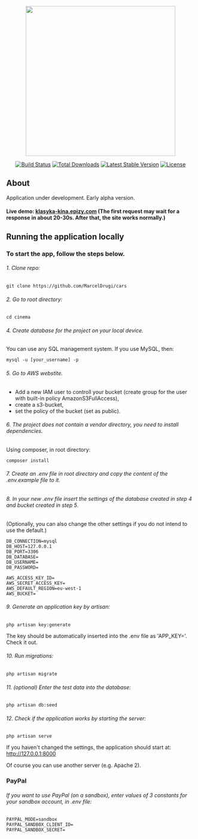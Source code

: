 <p align="center"><a href="https://laravel.com" target="_blank"><img src="https://raw.githubusercontent.com/laravel/art/master/logo-lockup/5%20SVG/2%20CMYK/1%20Full%20Color/laravel-logolockup-cmyk-red.svg" width="400"></a></p>

<p align="center">
<a href="https://travis-ci.org/laravel/framework"><img src="https://travis-ci.org/laravel/framework.svg" alt="Build Status"></a>
<a href="https://packagist.org/packages/laravel/framework"><img src="https://img.shields.io/packagist/dt/laravel/framework" alt="Total Downloads"></a>
<a href="https://packagist.org/packages/laravel/framework"><img src="https://img.shields.io/packagist/v/laravel/framework" alt="Latest Stable Version"></a>
<a href="https://packagist.org/packages/laravel/framework"><img src="https://img.shields.io/packagist/l/laravel/framework" alt="License"></a>
</p>

## About
Application under development. Early alpha version.
#### Live demo: [klasyka-kina.epizy.com](http://klasyka-kina.epizy.com/) (The first request may wait for a response in about 20-30s. After that, the site works normally.)

## Running the application locally

### To start the app, follow the steps below.

###### 1. Clone repo:

    git clone https://github.com/MarcelDrugi/cars

###### 2. Go to root directory:

    cd cinema

###### 4. Create database for the project on your local device.
You can use any SQL management system.
If you use MySQL, then:

    mysql -u [your_username] -p

###### 5. Go to AWS webstite.
<ul>
<li>Add a new IAM user to controll your bucket (create group for the user with built-in policy AmazonS3FullAccess),</li>
<li>create a s3-bucket,</li>
<li>set the policy of the bucket (set as public).</li>
</ul>

###### 6. The project does not contain a vendor directory, you need to install dependencies.
Using composer, in root directory:

    composer install

###### 7. Create an .env file in root directory and copy the content of the .env.example file to it.


###### 8. In your new .env file insert the settings of the database created in step 4 and bucket created in step 5.
(Optionally, you can also change the other settings if you do not intend to use the default.)

    DB_CONNECTION=mysql
    DB_HOST=127.0.0.1
    DB_PORT=3306
    DB_DATABASE=
    DB_USERNAME=
    DB_PASSWORD=

    AWS_ACCESS_KEY_ID=
    AWS_SECRET_ACCESS_KEY=
    AWS_DEFAULT_REGION=eu-west-1
    AWS_BUCKET=

###### 9. Generate an application key by artisan:

    php artisan key:generate

The key should be automatically inserted into the .env file as 'APP_KEY='. Check it out.

###### 10. Run migrations:

    php artisan migrate

###### 11. (optional) Enter the test data into the database:

    php artisan db:seed


###### 12. Check if the application works by starting the server:

    php artisan serve

If you haven't changed the settings, the application should start at: http://127.0.0.1:8000

Of course you can use another server (e.g. Apache 2).

### PayPal

###### If you want to use PayPal (on a sandbox), enter values of 3 constants for your sandbox account, in .env file:

    PAYPAL_MODE=sandbox
    PAYPAL_SANDBOX_CLIENT_ID=
    PAYPAL_SANDBOX_SECRET=

